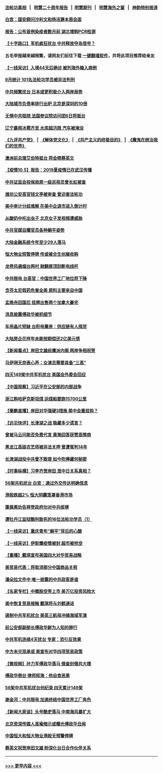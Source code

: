 #### [法轮功真相](https://github.com/gfw-breaker/truth/blob/master/README.md?t=0) &nbsp;&nbsp;|&nbsp;&nbsp; [明慧二十周年报告](https://github.com/gfw-breaker/mh-reports/blob/master/README.md?t=0) &nbsp;&nbsp;|&nbsp;&nbsp;[明慧期刊](https://github.com/gfw-breaker/mh-qikan) &nbsp;&nbsp;|&nbsp;&nbsp; [明慧海外之窗](https://github.com/gfw-breaker/mh-news/blob/master/README.md?t=0) &nbsp;&nbsp;|&nbsp;&nbsp; [神韵特别报道](https://github.com/gfw-breaker/mh-news/blob/master/shenyun.md?t=0)
#### [白宫：国安顾问沙利文和杨洁篪本周会面](../pages/nsc413/n13283323.md?t=10060301) 
#### [报告：公布首例染疫者数月前 湖北增购PCR检测](../pages/nsc413/n13283599.md?t=10060301) 
#### [【十字路口】军机疯狂扰台 中共释放夺岛信号？](../pages/nsc413/n13283105.md?t=10060301) 
#### 五毛举报越来越频繁，请网友们前往下载 [一键翻墙软件](https://github.com/gfw-breaker/ssr-accounts)，并将此项目推荐给亲友
#### [【一线采访】入境44天后确诊 被列海外输入病例](../pages/nsc413/n13282863.md?t=10060301) 
#### [9月统计 101名法轮功学员被非法判刑](../pages/nsc413/n13282958.md?t=10060301) 
#### [中共频繁扰台 日本或更积极介入两岸局势](../pages/nsc413/n13283377.md?t=10060301) 
#### [大陆城市负债率排行出炉 北京是深圳的10倍](../pages/nsc413/n13282745.md?t=10060301) 
#### [无惧中共阻挠 法国参议院访问团6日将抵台](../pages/nsc413/n13282821.md?t=10060301) 
#### [辽宁暴雨冰雹齐至 水库超汛限 汽车被淹没](../pages/nsc413/n13282805.md?t=10060301) 
#### [《九评共产党》](https://github.com/begood0513/9ping.md/blob/master/README.md) &nbsp;|&nbsp; [《解体党文化》](../../../../jtdwh.md/blob/master/README.md)  &nbsp;|&nbsp; [《共产主义的终极目的》](../../../../gczydzjmd.md/blob/master/README.md) &nbsp;|&nbsp; [《魔鬼在统治我们的世界》](../../../../mgztzwmdsj.md/blob/master/README.md) 
#### [澳洲前总理艾伯特抵台 将会晤蔡英文](../pages/nsc413/n13282838.md?t=10060301) 
#### [【疫情10.5】报告：2019夏疫情已在武汉传播](../pages/nsc413/n13282576.md?t=10060301) 
#### [中共证监会投保局原一级巡视员曾长虹被查](../pages/nsc413/n13282813.md?t=10060301) 
#### [潍坊公安高官钱文亭被审查 曾迫害法轮功](../pages/nsc413/n13282771.md?t=10060301) 
#### [美中审计分歧难解 在美中企退市进入倒计时](../pages/nsc413/n13282420.md?t=10060301) 
#### [从酸奶中吃出虫子 北京女子发视频遭威胁](../pages/nsc413/n13282105.md?t=10060301) 
#### [中共官媒自曝官员各种躺平姿势](../pages/nsc413/n13282004.md?t=10060301) 
#### [大陆金融系统今年至少29人落马](../pages/nsc413/n13282682.md?t=10060301) 
#### [恒大物业短暂停牌 传或被合生创展收购](../pages/nsc413/n13282492.md?t=10060301) 
#### [龙卷风袭烟台两村 掀翻屋顶刮断电线杆](../pages/nsc413/n13282520.md?t=10060301) 
#### [中共限电 台高官：中国世界工厂地位将下降](../pages/nsc413/n13282189.md?t=10060301) 
#### [含芬太尼假药危害全美 原料主要来自中国](../pages/nsc413/n13282188.md?t=10060301) 
#### [孟晚舟回国后 挂牌出售两个加拿大豪宅](../pages/nsc413/n13282101.md?t=10060301) 
#### [消息披露傅政华被抓细节](../pages/nsc413/n13282122.md?t=10060301) 
#### [车用晶片短缺 台积电董座：供应链有人囤货](../pages/nsc413/n13282153.md?t=10060301) 
#### [大陆房企花样年未能按期偿还2亿美元债](../pages/nsc413/n13281865.md?t=10060301) 
#### [【新闻看点】岸田文雄组鹰派内阁 两岸争相祝贺](../pages/nsc413/n13281636.md?t=10060301) 
#### [马伊琍无奈表心声：女演员需要具备“三高”](../pages/nsc413/n13281782.md?t=10060301) 
#### [四天149架中共军机扰台 美国会外委会回应](../pages/nsc413/n13281998.md?t=10060301) 
#### [【中国观察】习近平在公安部的内部战争](../pages/nsc413/n13281839.md?t=10060301) 
#### [浙江购哈萨克斯坦煤 运煤船要跑15700公里](../pages/nsc413/n13281654.md?t=10060301) 
#### [【秦鹏直播】岸田对华强硬3措施 美中会重挂钩？](../pages/nsc413/n13281701.md?t=10060301) 
#### [【远见快评】长津湖之战 隐藏多少谎言？](../pages/nsc413/n13281665.md?t=10060301) 
#### [曾被马云问能否免费代言 黄渤回答获赞高情商](../pages/nsc413/n13281323.md?t=10060301) 
#### [黑龙江高级农艺师被非法关押 曾遭冤判14年](../pages/nsc413/n13281157.md?t=10060301) 
#### [长津湖战役中共曾不敢提 如今吹捧藏何秘密](../pages/nsc413/n13281256.md?t=10060301) 
#### [【时事纵横】习李齐贺岸田 泄中日关系真相？](../pages/nsc413/n13281652.md?t=10060301) 
#### [56架共机扰台 白宫：通过外交传达明确信息](../pages/nsc413/n13281525.md?t=10060301) 
#### [港股跌超2% 恒大阴霾笼罩香港市场](../pages/nsc413/n13281497.md?t=10060301) 
#### [蓬佩奥劝告拜登政府勿对中共绥靖](../pages/nsc413/n13281473.md?t=10060301) 
#### [遭牡丹江监狱酷刑致死的16位法轮功学员（1）](../pages/nsc413/n13278476.md?t=10060301) 
#### [【一线采访】重庆青年“躺平”背后的心酸](../pages/nsc413/n13280340.md?t=10060301) 
#### [【一线采访】伊犁爆疫情被封 超市被抢空](../pages/nsc413/n13281259.md?t=10060301) 
#### [【重播】戴琪宣布美国四大对华贸易战略](../pages/nsc413/n13280368.md?t=10060301) 
#### [美贸易代表：将取消部分中国商品关税](../pages/nsc413/n13281265.md?t=10060301) 
#### [潘朵拉文件中 唯一披露的中共政客是谁](../pages/nsc413/n13280933.md?t=10060301) 
#### [【名家专栏】中概股空壳上市 美万亿投资风险大](../pages/nsc413/n13278209.md?t=10060301) 
#### [美中恢复贸易接触 戴琪将与刘鹤通话](../pages/nsc413/n13281029.md?t=10060301) 
#### [遏制中共军机扰台 美英三航母冲绳海域军演](../pages/nsc413/n13280925.md?t=10060301) 
#### [前公安部副部长傅政华鲜为人知的罪行](../pages/nsc413/n13280381.md?t=10060301) 
#### [中共军机连续4天扰台 专家：恐引反效果](../pages/nsc413/n13280367.md?t=10060301) 
#### [中方未兑现承诺 美宣布对华四项贸易政策](../pages/nsc413/n13280634.md?t=10060301) 
#### [【微视频】孙力军傅政华落马 俄查封俄共大楼](../pages/nsc413/n13280721.md?t=10060301) 
#### [傅政华倒台 律师程海：他自食恶果](../pages/nsc413/n13280228.md?t=10060301) 
#### [56架中共军机扰台创纪录 四天累计149架](../pages/nsc413/n13280737.md?t=10060301) 
#### [谢金河：中共限电 加速终结中国世界工厂角色](../pages/nsc413/n13279989.md?t=10060301) 
#### [【新闻大家谈】头号酷吏落马 中南海风暴扩大](../pages/nsc413/n13280487.md?t=10060301) 
#### [北京资深传媒人高瑜暗示或曝光傅政华丑闻](../pages/nsc413/n13280192.md?t=10060301) 
#### [中国恒大和恒大物业港股无预警停牌](../pages/nsc413/n13280040.md?t=10060301) 
#### [蔡英文祝贺岸田文雄 盼深化台日合作伙伴关系](../pages/nsc413/n13280014.md?t=10060301) 

----
#### [ >>> 更早内容 <<< ](../indexes/nsc413-earlier.md)
